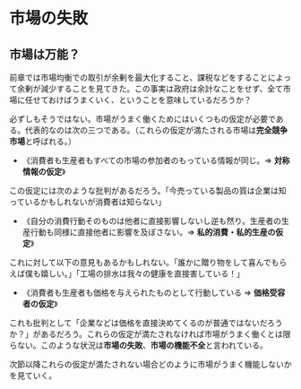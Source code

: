 # 市場の失敗

## 市場は万能？

前章では市場均衡での取引が余剰を最大化すること、課税などをすることによって余剰が減少することを見てきた。この事実は政府は余計なことをせず、全て市場に任せておけばうまくいく、ということを意味しているだろうか？

必ずしもそうではない。市場がうまく働くためにはいくつもの仮定が必要である。代表的なのは次の三つである。（これらの仮定が満たされる市場は**完全競争市場**と呼ばれる。）

- 《消費者も生産者もすべての市場の参加者のもっている情報が同じ。⇒ **対称情報の仮定**》

この仮定には次のような批判があるだろう。「今売っている製品の質は企業は知っているかもしれないが消費者は知らない」

- 《自分の消費行動そのものは他者に直接影響しないし逆も然り。生産者の生産行動も同様に直接他者に影響を及ぼさない。⇒ **私的消費・私的生産の仮定**》

これに対して以下の意見もあるかもしれない。「誰かに贈り物をして喜んでもらえば僕も嬉しい。」「工場の排水は我々の健康を直接害している！」

- 《消費者も生産者も価格を与えられたものとして行動している ⇒ **価格受容者の仮定**》
  
これも批判として「企業などは価格を直接決めてくるのが普通ではないだろうか？」があるだろう。これらの仮定が満たされなければ市場がうまく働くとは限らない。このような状況は**市場の失敗**、**市場の機能不全**と言われている。

次節以降これらの仮定が満たされない場合どのように市場がうまく機能しないかを見ていく。
